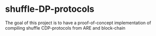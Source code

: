 # shuffle-DP-protocols

The goal of this project is to have a proof-of-concept implementation of compiling shuffle CDP-protocols from ARE and block-chain